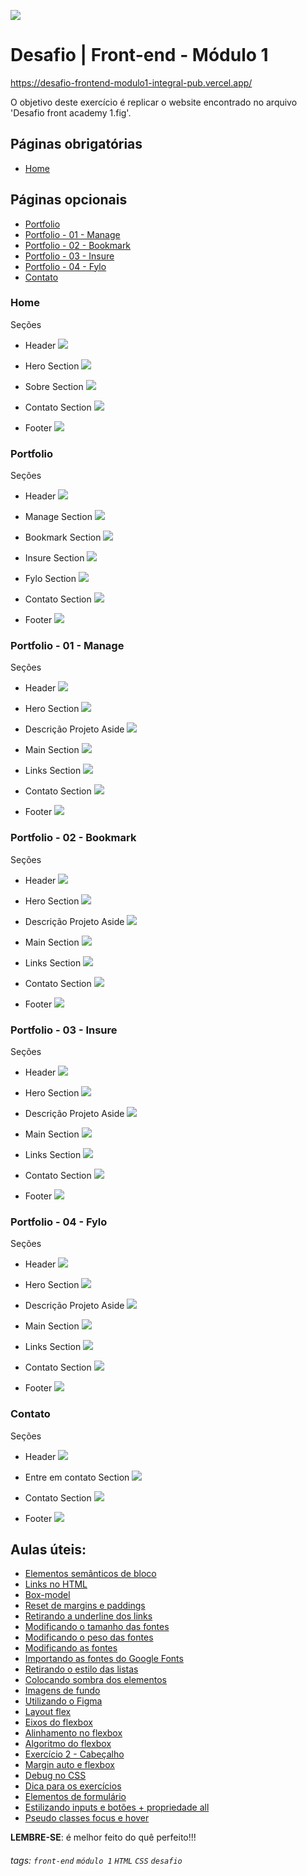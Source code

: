 ![](https://i.imgur.com/xG74tOh.png)

# Desafio | Front-end - Módulo 1

<https://desafio-frontend-modulo1-integral-pub.vercel.app/>

O objetivo deste exercício é replicar o website encontrado no arquivo 'Desafio front academy 1.fig'.

## Páginas obrigatórias
 - [Home](#Home)

## Páginas opcionais
 - [Portfolio](#Portfolio)
 - [Portfolio - 01 - Manage](#Portfolio---01---Manage)
 - [Portfolio - 02 - Bookmark](#Portfolio---02---Bookmark)
 - [Portfolio - 03 - Insure](#Portfolio---03---Insure)
 - [Portfolio - 04 - Fylo](#Portfolio---04---Fylo)
 - [Contato](#Contato)

### Home

Seções

- Header ![](https://i.imgur.com/Vwj9U0y.png)

- Hero Section ![](https://i.imgur.com/tjYO6R6.png)

- Sobre Section ![](https://i.imgur.com/KHPaEWW.png)

- Contato Section ![](https://i.imgur.com/e88URFi.png)

- Footer ![](https://i.imgur.com/P06m37L.png)

### Portfolio

Seções

- Header ![](https://i.imgur.com/1pDIzMz.png)

- Manage Section ![](https://i.imgur.com/jHweGIb.png)

- Bookmark Section ![](https://i.imgur.com/uTpctrq.png)

- Insure Section ![](https://i.imgur.com/BsAWB7m.png)

- Fylo Section ![](https://i.imgur.com/W9s2afk.png)

- Contato Section ![](https://i.imgur.com/e88URFi.png)

- Footer ![](https://i.imgur.com/P06m37L.png)

### Portfolio - 01 - Manage

Seções

- Header ![](https://i.imgur.com/1pDIzMz.png)

- Hero Section ![](https://i.imgur.com/JYY2lNG.png)

- Descrição Projeto Aside ![](https://i.imgur.com/uEgRim6.png)

- Main Section 
![](https://i.imgur.com/O1JyZtK.png)

- Links Section ![](https://i.imgur.com/zGJMDOE.png)

- Contato Section ![](https://i.imgur.com/e88URFi.png)

- Footer ![](https://i.imgur.com/P06m37L.png)

### Portfolio - 02 - Bookmark

Seções

- Header ![](https://i.imgur.com/1pDIzMz.png)

- Hero Section ![](https://i.imgur.com/ag3Madi.png)

- Descrição Projeto Aside 
![](https://i.imgur.com/JDvgptu.png)

- Main Section 
![](https://i.imgur.com/T41K6z3.png)

- Links Section ![](https://i.imgur.com/UpCLzFL.png)

- Contato Section ![](https://i.imgur.com/e88URFi.png)

- Footer ![](https://i.imgur.com/P06m37L.png)

### Portfolio - 03 - Insure

Seções

- Header ![](https://i.imgur.com/1pDIzMz.png)

- Hero Section ![](https://i.imgur.com/yJMQ0iJ.png)

- Descrição Projeto Aside 
![](https://i.imgur.com/zofNYva.png)

- Main Section 
![](https://i.imgur.com/BMMJXlz.png)

- Links Section ![](https://i.imgur.com/9fYN4lI.png)

- Contato Section ![](https://i.imgur.com/e88URFi.png)

- Footer ![](https://i.imgur.com/P06m37L.png)

### Portfolio - 04 - Fylo

Seções

- Header ![](https://i.imgur.com/1pDIzMz.png)

- Hero Section ![](https://i.imgur.com/7IcYjiF.png)

- Descrição Projeto Aside 
![](https://i.imgur.com/fKuRKYX.png)

- Main Section 
![](https://i.imgur.com/MQC6y17.png)

- Links Section ![](https://i.imgur.com/3WGHl8V.png)

- Contato Section ![](https://i.imgur.com/e88URFi.png)

- Footer ![](https://i.imgur.com/P06m37L.png)

### Contato

Seções

- Header ![](https://i.imgur.com/ubDorki.png)

- Entre em contato Section ![](https://i.imgur.com/4GLs5Iw.png)

- Contato Section ![](https://i.imgur.com/VvO2m7w.png)

- Footer ![](https://i.imgur.com/P06m37L.png)

## Aulas úteis:
- [Elementos semânticos de bloco](https://plataforma.cubos.academy/curso/b0149c95-5986-4ac2-ac4c-a0f323353f26/data/11/06/2021/aula/11e59f3b-d961-4020-9393-25f6a4b1bd7f/11049bbc-df32-43fb-8f01-1b0026b8ada5)
- [Links no HTML](https://plataforma.cubos.academy/curso/b0149c95-5986-4ac2-ac4c-a0f323353f26/data/11/06/2021/aula/11e59f3b-d961-4020-9393-25f6a4b1bd7f/f336d05d-510a-4a4d-80e5-9d2e0445b217)
- [Box-model](https://plataforma.cubos.academy/curso/b0149c95-5986-4ac2-ac4c-a0f323353f26/data/15/06/2021/aula/daa49ac8-8fe1-44bc-a5c7-cf4fbcfe4c36/c1f38206-3243-4ecb-a2fb-3b6874b8aba8)
- [Reset de margins e paddings](https://plataforma.cubos.academy/curso/b0149c95-5986-4ac2-ac4c-a0f323353f26/data/15/06/2021/aula/daa49ac8-8fe1-44bc-a5c7-cf4fbcfe4c36/57e76fdf-f4c9-4732-8a7f-af78c65a1e8b)
- [Retirando a underline dos links](https://plataforma.cubos.academy/curso/b0149c95-5986-4ac2-ac4c-a0f323353f26/data/17/06/2021/aula/7dd4a93d-4a34-4b7b-81a5-9d8b7e4638a4/989e69d3-2c8c-4cf6-a184-607de0021c1d)
- [Modificando o tamanho das fontes](https://plataforma.cubos.academy/curso/b0149c95-5986-4ac2-ac4c-a0f323353f26/data/17/06/2021/aula/7dd4a93d-4a34-4b7b-81a5-9d8b7e4638a4/31a3c92f-f742-45fb-94b4-a29a834a4210)
- [Modificando o peso das fontes](https://plataforma.cubos.academy/curso/b0149c95-5986-4ac2-ac4c-a0f323353f26/data/17/06/2021/aula/7dd4a93d-4a34-4b7b-81a5-9d8b7e4638a4/4f70de3e-df04-4137-8fed-82733dbd013c)
- [Modificando as fontes](https://plataforma.cubos.academy/curso/b0149c95-5986-4ac2-ac4c-a0f323353f26/data/17/06/2021/aula/7dd4a93d-4a34-4b7b-81a5-9d8b7e4638a4/efec4ace-0cf1-4866-8520-51a74fa7ce32)
- [Importando as fontes do Google Fonts](https://plataforma.cubos.academy/curso/b0149c95-5986-4ac2-ac4c-a0f323353f26/data/17/06/2021/aula/7dd4a93d-4a34-4b7b-81a5-9d8b7e4638a4/d4b1f445-f2f5-41dd-b500-fbdb30bff7ac)
- [Retirando o estilo das listas](https://plataforma.cubos.academy/curso/b0149c95-5986-4ac2-ac4c-a0f323353f26/data/17/06/2021/aula/7dd4a93d-4a34-4b7b-81a5-9d8b7e4638a4/81343b26-53eb-4af3-a82b-d69a2aee2715)
- [Colocando sombra dos elementos](https://plataforma.cubos.academy/curso/b0149c95-5986-4ac2-ac4c-a0f323353f26/data/17/06/2021/aula/7dd4a93d-4a34-4b7b-81a5-9d8b7e4638a4/df69a31b-e81b-4291-a5d0-4bf42718912a)
- [Imagens de fundo](https://plataforma.cubos.academy/curso/b0149c95-5986-4ac2-ac4c-a0f323353f26/data/17/06/2021/aula/7dd4a93d-4a34-4b7b-81a5-9d8b7e4638a4/62384640-0458-4459-bbe5-4a22a550e204)
- [Utilizando o Figma](https://plataforma.cubos.academy/curso/b0149c95-5986-4ac2-ac4c-a0f323353f26/data/17/06/2021/aula/7dd4a93d-4a34-4b7b-81a5-9d8b7e4638a4/0e2f98fb-9882-4221-aa78-63eb9e8e537f)
- [Layout flex](https://plataforma.cubos.academy/curso/b0149c95-5986-4ac2-ac4c-a0f323353f26/data/22/06/2021/aula/705a3d39-f5ea-4172-b4b1-2fca8f4d68b7/6b05a72d-78ee-420a-b4d0-3a3e3b8bd230)
- [Eixos do flexbox](https://plataforma.cubos.academy/curso/b0149c95-5986-4ac2-ac4c-a0f323353f26/data/22/06/2021/aula/705a3d39-f5ea-4172-b4b1-2fca8f4d68b7/ce0e9249-e11e-4f3e-8a38-874e0fd5382b)
- [Alinhamento no flexbox](https://plataforma.cubos.academy/curso/b0149c95-5986-4ac2-ac4c-a0f323353f26/data/22/06/2021/aula/705a3d39-f5ea-4172-b4b1-2fca8f4d68b7/857e732f-2d13-4269-b49e-e846f65e7d9e)
- [Algoritmo do flexbox](https://plataforma.cubos.academy/curso/b0149c95-5986-4ac2-ac4c-a0f323353f26/data/22/06/2021/aula/705a3d39-f5ea-4172-b4b1-2fca8f4d68b7/093cf90e-af63-428d-904d-3c7a300409a3)
- [Exercício 2 - Cabeçalho](https://plataforma.cubos.academy/curso/b0149c95-5986-4ac2-ac4c-a0f323353f26/data/22/06/2021/aula/705a3d39-f5ea-4172-b4b1-2fca8f4d68b7/9a9b7ec4-c7e6-4df9-8221-736ea31f9bab)
- [Margin auto e flexbox](https://plataforma.cubos.academy/curso/b0149c95-5986-4ac2-ac4c-a0f323353f26/data/22/06/2021/aula/705a3d39-f5ea-4172-b4b1-2fca8f4d68b7/24a6301d-6b52-4cdd-97ee-7a7361494d56)
- [Debug no CSS](https://plataforma.cubos.academy/curso/b0149c95-5986-4ac2-ac4c-a0f323353f26/data/22/06/2021/aula/705a3d39-f5ea-4172-b4b1-2fca8f4d68b7/f22cf313-e2c8-4c9e-b8ac-9e803c883d0e)
- [Dica para os exercícios](https://plataforma.cubos.academy/curso/b0149c95-5986-4ac2-ac4c-a0f323353f26/data/29/06/2021/aula/edfef987-4b18-49a2-9b2d-bfbfa46f89a3/c81bad48-d76c-45fa-b851-cd1c8e111a7d)
- [Elementos de formulário](https://plataforma.cubos.academy/curso/b0149c95-5986-4ac2-ac4c-a0f323353f26/data/01/07/2021/aula/afe206e8-269c-45a4-8830-3f7a4fc9e1c6/55ed4555-3325-4b73-8bec-d98218fa61a2)
- [Estilizando inputs e botões + propriedade all](https://plataforma.cubos.academy/curso/b0149c95-5986-4ac2-ac4c-a0f323353f26/data/01/07/2021/aula/afe206e8-269c-45a4-8830-3f7a4fc9e1c6/383edf9e-04f7-4cb9-89fe-594fc07b803c)
- [Pseudo classes focus e hover](https://plataforma.cubos.academy/curso/b0149c95-5986-4ac2-ac4c-a0f323353f26/data/01/07/2021/aula/afe206e8-269c-45a4-8830-3f7a4fc9e1c6/e0f440b4-907b-4ebf-aeb1-726385b37241)

**LEMBRE-SE**: é melhor feito do quê perfeito!!!



###### tags: `front-end` `módulo 1` `HTML` `CSS` `desafio`
